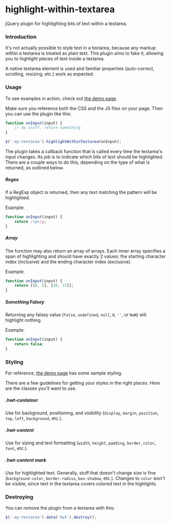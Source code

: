 # highlight-within-textarea
jQuery plugin for highlighting bits of text within a textarea.

### Introduction

It's not actually possible to style text in a textarea, because any markup within a textarea is treated as plain text. This plugin aims to fake it, allowing you to highlight pieces of text inside a textarea.

A native textarea element is used and familiar properties (auto-correct, scrolling, resizing, etc.) work as expected.

### Usage

To see examples in action, check out [the demo page](http://lonekorean.github.io/highlight-within-textarea/).

Make sure you reference both the CSS and the JS files on your page. Then you can use the plugin like this:

```javascript
function onInput(input) {
	// do stuff, return something
}

$('.my-textarea').highlightWithinTextarea(onInput);
```
The plugin takes a callback function that is called every time the textarea's input changes. Its job is to indicate which bits of text should be highlighted. There are a couple ways to do this, depending on the type of what is returned, as outlined below.

##### Regex

If a RegExp object is returned, then any text matching the pattern will be highlighted.

Example:

```javascript
function onInput(input) {
	return /\w+/g;
}
```

##### Array

The function may also return an array of arrays. Each inner array specifies a span of highlighting and should have exactly 2 values: the starting character index (inclusive) and the ending character index (exclusive).

Example:

```javascript
function onInput(input) {
	return [[0, 5], [10, 15]];
}
```

##### Something Falsey

Returning any falsey value (`false`, `undefined`, `null`, `0`, `''`, or `NaN`) will highlight nothing.

Example:

```javascript
function onInput(input) {
	return false;
}
```

### Styling

For reference, [the demo page](http://lonekorean.github.io/highlight-within-textarea/) has some sample styling.

There are a few guidelines for getting your styles in the right places. Here are the classes you'll want to use.

##### .hwt-container

Use for background, positioning, and visibility (`display`, `margin`, `position`, `top`, `left`, `background`, etc.).

##### .hwt-content

Use for sizing and text formatting (`width`, `height`, `padding`, `border`, `color`, `font`, etc.).

##### .hwt-content mark

Use for highlighted text. Generally, stuff that doesn't change size is fine (`background-color`, `border-radius`, `box-shadow`, etc.). Changes to `color` won't be visible, since text in the textarea covers colored text in the highlights.

### Destroying

You can remove the plugin from a textarea with this:

```javascript
$('.my-textarea').data('hwt').destroy();
```
